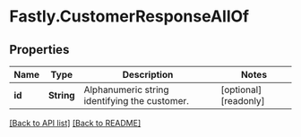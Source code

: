 # Fastly.CustomerResponseAllOf

## Properties

Name | Type | Description | Notes
------------ | ------------- | ------------- | -------------
**id** | **String** | Alphanumeric string identifying the customer. | [optional] [readonly] 


[[Back to API list]](../../README.md#endpoints) [[Back to README]](../../README.md)
